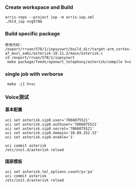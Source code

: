### Create workspace and Build
```
arris-repo --project iop -m arris-iop.xml  
./bld_iop nvg578m
```

###  Build specific package
```
修改代码：
/export/rruan/578/1/iopsyswrt/build_dir/target-arm_cortex-a7_musl_eabi/asterisk-18.11.2/main/asterisk.c
cd /export/rruan/578/1/iopsyswrt
 make package/feeds/openwrt_telephony/asterisk/compile V=s

```
###  single  job with verborse 
```
 make -j1 V=sc  
```



### Voice测试
#### 基本配置
```
uci set asterisk.sip0.user='7066075521'
uci set asterisk.sip0.authuser='7066075521'
uci set asterisk.sip0.secret='7066075521'
uci set asterisk.sip0.domain='10.89.252.33'
uci set asterisk.sip0.enable='1'

uci commit asterisk
/etc/init.d/asterisk reload
```
#### 国家模板
```
uci set asterisk.tel_options.country='pa'
uci commit asterisk
/etc/init.d/asterisk reload
```
